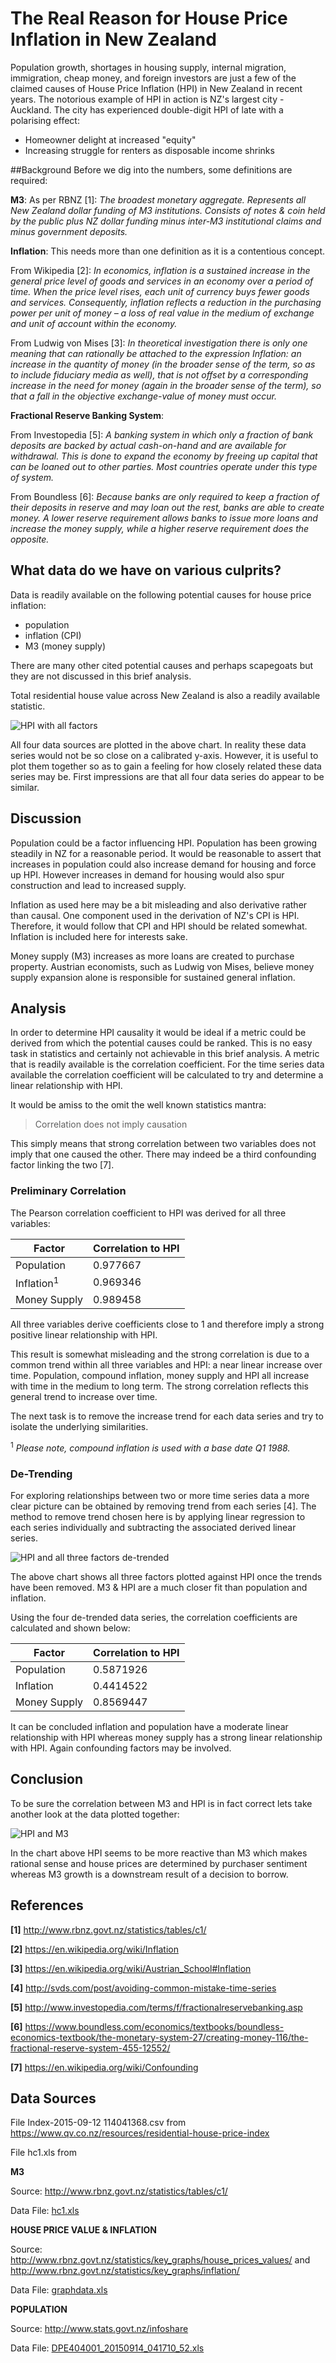 # The Real Reason for House Price Inflation in New Zealand

Population growth, shortages in housing supply, internal migration, immigration, cheap money, and foreign investors are just a few of the claimed causes of House Price Inflation (HPI) in New Zealand in recent years. The notorious example of HPI in action is NZ's largest city - Auckland. The city has experienced double-digit HPI of late with a polarising effect:

* Homeowner delight at increased "equity" 
* Increasing struggle for renters as disposable income shrinks

##Background
Before we dig into the numbers, some definitions are required:

__M3__: As per RBNZ [1]:
_The broadest monetary aggregate. Represents all New Zealand dollar funding of M3 institutions. Consists of notes & coin held by the public plus NZ dollar funding minus inter-M3 institutional claims and minus government deposits._

__Inflation__: This needs more than one definition as it is a contentious concept. 

From Wikipedia [2]: _In economics, inflation is a sustained increase in the general price level of goods and services in an economy over a period of time. When the price level rises, each unit of currency buys fewer goods and services. Consequently, inflation reflects a reduction in the purchasing power per unit of money – a loss of real value in the medium of exchange and unit of account within the economy._

From Ludwig von Mises [3]: _In theoretical investigation there is only one meaning that can rationally be attached to the expression Inflation: an increase in the quantity of money (in the broader sense of the term, so as to include fiduciary media as well), that is not offset by a corresponding increase in the need for money (again in the broader sense of the term), so that a fall in the objective exchange-value of money must occur._

__Fractional Reserve Banking System__: 

From Investopedia [5]:
_A banking system in which only a fraction of bank deposits are backed by actual cash-on-hand and are available for withdrawal. This is done to expand the economy by freeing up capital that can be loaned out to other parties. Most countries operate under this type of system._

From Boundless [6]: _Because banks are only required to keep a fraction of their deposits in reserve and may loan out the rest, banks are able to create money. A lower reserve requirement allows banks to issue more loans and increase the money supply, while a higher reserve requirement does the opposite._


## What data do we have on various culprits? 
Data is readily available on the following potential causes for house price inflation:

* population
* inflation (CPI)
* M3 (money supply)

There are many other cited potential causes and perhaps scapegoats but they are not discussed in this brief analysis. 

Total residential house value across New Zealand is also a readily available statistic. 

![HPI with all factors](https://raw.githubusercontent.com/simonknudsen/articles/master/images/hpi/value_housing_versus_all.png)

All four data sources are plotted in the above chart. In reality these data series would not be so close on a calibrated y-axis. However, it is useful to plot them together so as to gain a feeling for how closely related these data series may be. First impressions are that all four data series do appear to be similar. 

## Discussion
Population could be a factor influencing HPI. Population has been growing steadily in NZ for a reasonable period. It would be reasonable to assert that increases in population could also increase demand for housing and force up HPI. However increases in demand for housing would also spur construction and lead to increased supply. 

Inflation as used here may be a bit misleading and also derivative rather than causal. One component used in the derivation of NZ's CPI is HPI. Therefore, it would follow that CPI and HPI should be related somewhat. Inflation is included here for interests sake. 

Money supply (M3) increases as more loans are created to purchase property. Austrian economists, such as Ludwig von Mises, believe money supply expansion alone is responsible for sustained general inflation. 

## Analysis
In order to determine HPI causality it would be ideal if a metric could be derived from which the potential causes could be ranked. This is no easy task in statistics and certainly not achievable in this  brief analysis. A metric that is readily available is the correlation coefficient. For the time series data available the correlation coefficient will be calculated to try and determine a linear relationship with HPI. 

It would be amiss to the omit the well known statistics mantra:
> Correlation does not imply causation 

This simply means that strong correlation between two variables does not imply that one caused the other. There may indeed be a third confounding factor linking the two [7]. 

### Preliminary Correlation
The Pearson correlation coefficient to HPI was derived for all three variables:

Factor                 | Correlation to HPI |
---------------------- | ------------------ |
Population             | 0.977667           |
Inflation<sup>1</sup>  | 0.969346           |
Money Supply           | 0.989458           |

All three variables derive coefficients close to 1 and therefore imply a strong positive linear relationship with HPI. 

This result is somewhat misleading and the strong correlation is due to a common trend within all three variables and HPI: a near linear increase over time. Population, compound inflation, money supply and HPI all increase with time in the medium to long term. The strong correlation reflects this general trend to increase over time. 

The next task is to remove the increase trend for each data series and try to isolate the underlying similarities. 

<sup>1</sup> _Please note, compound inflation is used with a base date Q1 1988._

### De-Trending 
For exploring relationships between two or more time series data a more clear picture can be obtained by removing trend from each series [4]. The method to remove trend chosen here is by applying linear regression to each series individually and subtracting the associated derived linear series. 

![HPI and all three factors de-trended](https://raw.githubusercontent.com/simonknudsen/articles/master/images/hpi/detrended_hpi_versus_all.png)

The above chart shows all three factors plotted against HPI once the trends have been removed. M3 & HPI are a much closer fit than population and inflation. 

Using the four de-trended data series, the correlation coefficients are calculated and shown below:


Factor            | Correlation to HPI |
----------------- | ------------------ |
Population        | 0.5871926          |
Inflation         | 0.4414522          |
Money Supply      | 0.8569447          |

It can be concluded inflation and population have a moderate linear relationship with HPI whereas money supply has a strong linear relationship with HPI. Again confounding factors may be involved. 

## Conclusion 
To be sure the correlation between M3 and HPI is in fact correct lets take another look at the data plotted together: 

![HPI and M3](https://raw.githubusercontent.com/simonknudsen/articles/master/images/hpi/m3_versus_value_housing.png)

In the chart above HPI seems to be more reactive than M3 which makes rational sense and house prices are determined by purchaser sentiment whereas M3 growth is a downstream result of a decision to borrow. 




## References
__[1]__ <http://www.rbnz.govt.nz/statistics/tables/c1/>

__[2]__ <https://en.wikipedia.org/wiki/Inflation>

__[3]__ <https://en.wikipedia.org/wiki/Austrian_School#Inflation>

__[4]__ <http://svds.com/post/avoiding-common-mistake-time-series>

__[5]__ <http://www.investopedia.com/terms/f/fractionalreservebanking.asp>

__[6]__ <https://www.boundless.com/economics/textbooks/boundless-economics-textbook/the-monetary-system-27/creating-money-116/the-fractional-reserve-system-455-12552/>

__[7]__ <https://en.wikipedia.org/wiki/Confounding>

## Data Sources
File 
Index-2015-09-12 114041368.csv 
from 
https://www.qv.co.nz/resources/residential-house-price-index


File 
hc1.xls
from 

__M3__

Source: <http://www.rbnz.govt.nz/statistics/tables/c1/>

Data File: [hc1.xls](https://raw.githubusercontent.com/simonknudsen/articles/master/data/hpi/hc1.xls)


__HOUSE PRICE VALUE & INFLATION__ 

Source: <http://www.rbnz.govt.nz/statistics/key_graphs/house_prices_values/> and <http://www.rbnz.govt.nz/statistics/key_graphs/inflation/>

Data File: [graphdata.xls](https://raw.githubusercontent.com/simonknudsen/articles/master/data/hpi/graphdata.xls)

__POPULATION__

Source: <http://www.stats.govt.nz/infoshare> 

Data File: [DPE404001_20150914_041710_52.xls](https://raw.githubusercontent.com/simonknudsen/articles/master/data/hpi/DPE404001_20150914_041710_52.xls)




